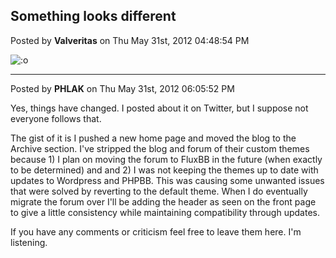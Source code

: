 ## Something looks different
Posted by **Valveritas** on Thu May 31st, 2012 04:48:54 PM

<!-- s:o --><img src="{SMILIES_PATH}/icon_e_surprised.gif" alt=":o" title="Surprised" /><!-- s:o -->

--------------------------------------------------------------------------------

Posted by **PHLAK** on Thu May 31st, 2012 06:05:52 PM

Yes, things have changed.  I posted about it on Twitter, but I suppose not everyone follows that.

The gist of it is I pushed a new home page and moved the blog to the Archive section.  I've stripped the blog and forum of their custom themes because 1) I plan on moving the forum to FluxBB in the future (when exactly to be determined) and and 2) I was not keeping the themes up to date with updates to Wordpress and PHPBB. This was causing some unwanted issues that were solved by reverting to the default theme.  When I do eventually migrate the forum over I'll be adding the header as seen on the front page to give a little consistency while maintaining compatibility through updates.

If you have any comments or criticism feel free to leave them here.  I'm listening.
